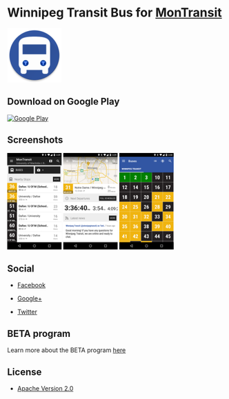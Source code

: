 # Winnipeg Transit Bus for [MonTransit](https://github.com/mtransitapps/mtransit-for-android)

<img width="25%" height="25%" src="https://raw.githubusercontent.com/mtransitapps/ca-winnipeg-transit-bus-android/master/pub/hi-res-app-icon.png"/>

## Download on Google Play

[![Google Play](https://developer.android.com/images/brand/en_app_rgb_wo_60.png)](https://play.google.com/store/apps/details?id=org.mtransit.android.ca_winnipeg_transit_bus)

## Screenshots

<img width="25%" height="25%" src="https://raw.githubusercontent.com/mtransitapps/ca-winnipeg-transit-bus-android/master/pub/screenshot-phone-1.png"/>
<img width="25%" height="25%" src="https://raw.githubusercontent.com/mtransitapps/ca-winnipeg-transit-bus-android/master/pub/screenshot-phone-2.png"/>
<img width="25%" height="25%" src="https://raw.githubusercontent.com/mtransitapps/ca-winnipeg-transit-bus-android/master/pub/screenshot-phone-3.png"/>

## Social

* [Facebook](https://www.facebook.com/MonTransit)

* [Google+](http://gplus.to/MonTransit/)

* [Twitter](https://twitter.com/montransit)

## BETA program

Learn more about the BETA program [here](https://github.com/mtransitapps/mtransit-for-android/wiki/BETA)

## License

* [Apache Version 2.0](http://www.apache.org/licenses/LICENSE-2.0.html)
